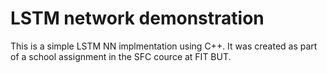 # LSTM network demonstration
This is a simple LSTM NN implmentation using C++. It was created as part of a school assignment in the SFC cource at FIT BUT.
